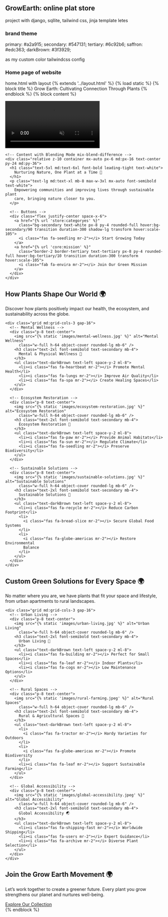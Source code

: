 ## GrowEarth: online plat store

project with django, sqllite, tailwind css, jinja template letes

### brand theme

primary: #a2a915;
secondary: #547131;
tertiary: #6c92b6;
saffron: #edc363;
darkBrown: #3f3929;

as my custom color tailwindcss config

### Home page of website

home.html with layout
{% extends '../layout.html' %}
{% load static %}
{% block title %}
Grow Earth: Cultivating Connection Through Plants
{% endblock %}
{% block content %}

<div class="bg-white">
  <!-- Hero Section: Impactful Introduction -->
  <section class="relative bg-primary/10 overflow-hidden min-h-screen">
    <!-- Background Video -->
    <div class="absolute inset-0 z-0">
      <video autoplay loop muted class="object-cover w-full h-full">
        <source src="{% static 'videos/output_background_video.mp4' %}" type="video/mp4" />
        Your browser does not support the video tag.
      </video>
    </div>

    <!-- Content with Blending Mode mix-blend-difference -->
    <div class="relative z-10 container mx-auto px-6 md:px-16 text-center py-24 md:py-36">
      <h1 class="text-5xl md:text-6xl font-bold leading-tight text-white">
        Nurturing Nature, One Plant at a Time 🌿
      </h1>
      <p class="text-lg md:text-xl mb-8 max-w-3xl mx-auto font-semibold text-white">
        Empowering communities and improving lives through sustainable plant
        care, bringing nature closer to you.
      </p>

      <!-- Buttons -->
      <div class="flex justify-center space-x-6">
        <a href="{% url 'store:categoryes' %}"
          class="bg-secondary text-white px-8 py-4 rounded-full hover:bg-secondary/90 transition duration-300 shadow-lg transform hover:scale-105">
          <i class="fas fa-seedling mr-2"></i> Start Growing Today
        </a>
        <a href="{% url 'core:mission' %}"
          class="border-2 border-tertiary text-tertiary px-8 py-4 rounded-full hover:bg-tertiary/10 transition duration-300 transform hover:scale-105">
          <i class="fab fa-envira mr-2"></i> Join Our Green Mission
        </a>
      </div>
    </div>

  </section>

  <!-- Our Impact: Plant's Role in the World -->
  <section class="container mx-auto py-24 px-4">
    <div class="text-center mb-12">
      <h2 class="text-3xl md:text-4xl font-bold text-secondary mb-4">
        How Plants Shape Our World 🌍
      </h2>
      <p class="text-lg text-darkBrown max-w-3xl mx-auto">
        Discover how plants positively impact our health, the ecosystem, and
        sustainability across the globe.
      </p>
    </div>

    <div class="grid md:grid-cols-3 gap-16">
      <!-- Mental Wellness -->
      <div class="p-8 text-center">
        <img src="{% static 'images/mental-wellness.jpg' %}" alt="Mental Wellness"
          class="w-full h-64 object-cover rounded-lg mb-6" />
        <h3 class="text-2xl font-semibold text-secondary mb-4">
          Mental & Physical Wellness 🌿
        </h3>
        <ul class="text-darkBrown text-left space-y-2 ml-8">
          <li><i class="fas fa-heartbeat mr-2"></i> Promote Mental Health</li>
          <li><i class="fas fa-lungs mr-2"></i> Improve Air Quality</li>
          <li><i class="fas fa-spa mr-2"></i> Create Healing Spaces</li>
        </ul>
      </div>

      <!-- Ecosystem Restoration -->
      <div class="p-8 text-center">
        <img src="{% static 'images/ecosystem-restoration.jpg' %}" alt="Ecosystem Restoration"
          class="w-full h-64 object-cover rounded-lg mb-6" />
        <h3 class="text-2xl font-semibold text-secondary mb-4">
          Ecosystem Restoration 🌳
        </h3>
        <ul class="text-darkBrown text-left space-y-2 ml-8">
          <li><i class="fas fa-paw mr-2"></i> Provide Animal Habitats</li>
          <li><i class="fas fa-sun mr-2"></i> Regulate Climate</li>
          <li><i class="fas fa-seedling mr-2"></i> Preserve Biodiversity</li>
        </ul>
      </div>

      <!-- Sustainable Solutions -->
      <div class="p-8 text-center">
        <img src="{% static 'images/sustainable-solutions.jpg' %}" alt="Sustainable Solutions"
          class="w-full h-64 object-cover rounded-lg mb-6" />
        <h3 class="text-2xl font-semibold text-secondary mb-4">
          Sustainable Solutions 🌱
        </h3>
        <ul class="text-darkBrown text-left space-y-2 ml-8">
          <li><i class="fas fa-recycle mr-2"></i> Reduce Carbon Footprint</li>
          <li>
            <i class="fas fa-bread-slice mr-2"></i> Secure Global Food Systems
          </li>
          <li>
            <i class="fas fa-globe-americas mr-2"></i> Restore Environmental
            Balance
          </li>
        </ul>
      </div>
    </div>

  </section>

  <!-- Adaptive Green Solutions -->
  <section class="bg-saffron/10 py-24">
    <div class="container mx-auto text-center mb-12">
      <h2 class="text-3xl md:text-4xl font-bold text-secondary mb-6">
        Custom Green Solutions for Every Space 🌍
      </h2>
      <p class="text-lg text-darkBrown max-w-3xl mx-auto">
        No matter where you are, we have plants that fit your space and
        lifestyle, from urban apartments to rural landscapes.
      </p>
    </div>

    <div class="grid md:grid-cols-3 gap-16">
      <!-- Urban Living -->
      <div class="p-8 text-center">
        <img src="{% static 'images/urban-living.jpg' %}" alt="Urban Living"
          class="w-full h-64 object-cover rounded-lg mb-6" />
        <h3 class="text-2xl font-semibold text-secondary mb-4">
          Urban Living 🌿
        </h3>
        <ul class="text-darkBrown text-left space-y-2 ml-8">
          <li><i class="fas fa-building mr-2"></i> Perfect for Small Spaces</li>
          <li><i class="fas fa-leaf mr-2"></i> Indoor Plants</li>
          <li><i class="fas fa-cogs mr-2"></i> Low Maintenance Options</li>
        </ul>
      </div>

      <!-- Rural Spaces -->
      <div class="p-8 text-center">
        <img src="{% static 'images/rural-farming.jpeg' %}" alt="Rural Spaces"
          class="w-full h-64 object-cover rounded-lg mb-6" />
        <h3 class="text-2xl font-semibold text-secondary mb-4">
          Rural & Agricultural Spaces 🌱
        </h3>
        <ul class="text-darkBrown text-left space-y-2 ml-8">
          <li>
            <i class="fas fa-tractor mr-2"></i> Hardy Varieties for Outdoors
          </li>
          <li>
            <i class="fas fa-globe-americas mr-2"></i> Promote Biodiversity
          </li>
          <li><i class="fas fa-leaf mr-2"></i> Support Sustainable Farming</li>
        </ul>
      </div>

      <!-- Global Accessibility -->
      <div class="p-8 text-center">
        <img src="{% static 'images/global-accessibility.jpeg' %}" alt="Global Accessibility"
          class="w-full h-64 object-cover rounded-lg mb-6" />
        <h3 class="text-2xl font-semibold text-secondary mb-4">
          Global Accessibility 🌏
        </h3>
        <ul class="text-darkBrown text-left space-y-2 ml-8">
          <li><i class="fas fa-shipping-fast mr-2"></i> Worldwide Shipping</li>
          <li><i class="fas fa-users mr-2"></i> Expert Guidance</li>
          <li><i class="fas fa-archive mr-2"></i> Diverse Plant Selection</li>
        </ul>
      </div>
    </div>

  </section>

  <!-- Join the Global Green Family -->
  <section class="bg-tertiary/10 py-24">
    <div class="container mx-auto text-center">
      <h2 class="text-3xl md:text-4xl font-bold text-secondary mb-6">
        Join the Grow Earth Movement 🌍
      </h2>
      <p class="text-lg text-darkBrown mb-8 max-w-2xl mx-auto">
        Let’s work together to create a greener future. Every plant you grow
        strengthens our planet and nurtures well-being.
      </p>
      <div class="flex justify-center space-x-6">
        <a href="{% url 'store:categoryes' %}"
          class="bg-primary text-white px-10 py-5 rounded-full hover:bg-primary/90 transition duration-300 transform hover:scale-105">
          <i class="fas fa-seedling mr-2"></i> Explore Our Collection
        </a>
      </div>
    </div>
  </section>
</div>
{% endblock %}
